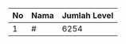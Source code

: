 | No | Nama            | Jumlah Level |
|----|-----------------|--------------|
| 1  | #    |    6254        |
